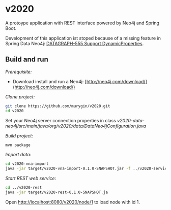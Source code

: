 v2020
=====

A protoype application with REST interface powered by Neo4j and Spring Boot.

Development of this application ist stoped because of a missing feature in Spring Data Neo4j: [DATAGRAPH-555
Support DynamicProperties](https://jira.spring.io/browse/DATAGRAPH-555).

Build and run
-------------

*Prerequisite:*
* Download install and run a Neo4j: [http://neo4j.com/download/](http://neo4j.com/download/)

*Clone project:*
```bash
git clone https://github.com/murygin/v2020.git
cd v2020
```
Set your Neo4j server connection properties in class _v2020-data-neo4j/src/main/java/org/v2020/data/DataNeo4jConfiguration.java_

*Build project:*
```bash
mvn package
```

*Import data:*
```bash
cd v2020-vna-import
java -jar target/v2020-vna-import-0.1.0-SNAPSHOT.jar -f ../v2020-service/src/test/resources/BusinessImpactInheritenceTest.vna
```

*Start REST web service:*
```bash
cd ../v2020-rest
java -jar target/v2020-rest-0.1.0-SNAPSHOT.ja
```

Open [http://localhost:8080/v2020/node/1](http://localhost:8080/v2020/node/0) to load node with id 1.
